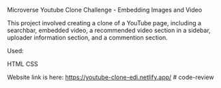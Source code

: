 Microverse Youtube Clone Challenge - Embedding Images and Video

This project involved creating a clone of a YouTube page, including a searchbar, embedded video, a recommended video section in a sidebar, uploader information section, and a commention section.

Used:

HTML
CSS

Website link is here: https://youtube-clone-edi.netlify.app/
#   c o d e - r e v i e w  
 